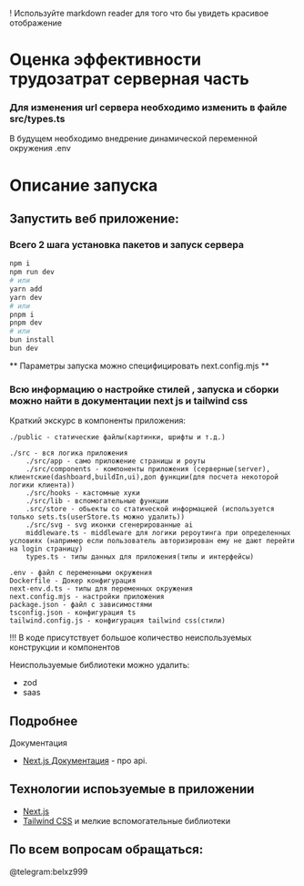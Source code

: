 
! Используйте markdown reader для того что бы увидеть красивое отображение
# Оценка эффективности трудозатрат серверная часть
### Для изменения url сервера необходимо изменить в файле src/types.ts
В будущем необходимо внедрение динамической переменной окружения .env


# Описание запуска

## Запустить веб приложение:
### Всего 2 шага установка пакетов и запуск сервера
```bash || powershell || zsh
npm i
npm run dev
# или
yarn add
yarn dev
# или
pnpm i 
pnpm dev
# или
bun install
bun dev
```


** Параметры запуска можно специфицировать next.config.mjs **


### Всю информацию о настройке стилей , запуска и сборки можно найти в документации next js и tailwind css

Краткий экскурс в компоненты приложения:

```folder structure
./public - статические файлы(картинки, шрифты и т.д.)

./src - вся логика приложения 
    ./src/app - само приложение страницы и роуты 
    ./src/components - компоненты приложения (серверные(server), клиентские(dashboard,buildIn,ui),доп функции(для посчета некоторой логики клиента))
    ./src/hooks - кастомные хуки 
    ./src/lib - вспомогательные функции
    .src/store - обьекты со статической информацией (используется только sets.ts(userStore.ts можно удалить))
    ./src/svg - svg иконки сгенерированные ai 
    middleware.ts - middleware для логики рероутинга при определенных условиях (например если пользователь авторизирован ему не дают перейти на login страницу)
    types.ts - типы данных для приложения(типы и интерфейсы)

.env - файл с переменными окружения 
Dockerfile - Докер конфигурация
next-env.d.ts - типы для переменных окружения
next.config.mjs - настройки приложения
package.json - файл с зависимостями
tsconfig.json - конфигурация ts 
tailwind.config.js - конфигурация tailwind css(стили)

```



!!! В коде присутствует большое количество неиспользуемых конструкции и компонентов

Неиспользуемые библиотеки можно удалить:
- zod
- saas

## Подробнее

Документация

- [Next.js Документация](https://nextjs.org/docs) - про api.


## Технологии испоьзуемые в приложении 
- [Next.js](https://nextjs.org/)
- [Tailwind CSS](https://tailwindcss.com/)
и мелкие вспомогательные библиотеки


## По всем вопросам обращаться:

@telegram:belxz999


